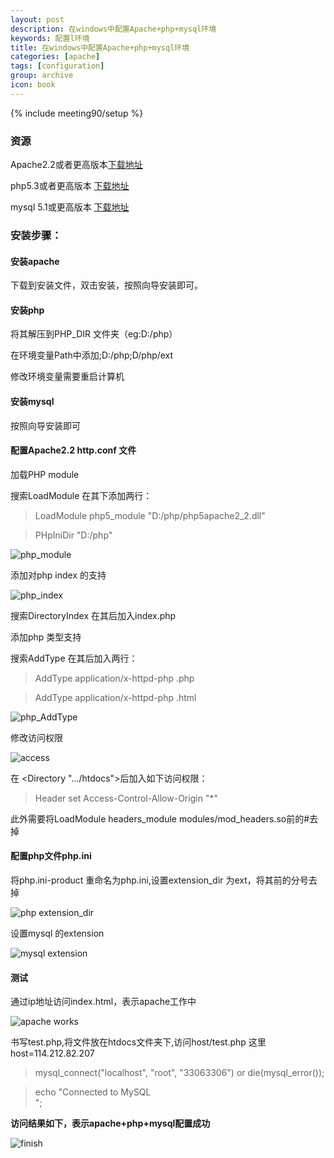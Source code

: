 ```yaml
---
layout: post
description: 在windows中配置Apache+php+mysql环境
keywords: 配置l环境
title: 在windows中配置Apache+php+mysql环境
categories: [apache]
tags: [configuration]
group: archive
icon: book
---
```


{% include meeting90/setup %}


### 资源


Apache2.2或者更高版本[下载地址](http://httpd.apache.org/download.cgi)

php5.3或者更高版本 [下载地址](http://php.net/downloads.php)

mysql 5.1或更高版本 [下载地址](http://dev.mysql.com/downloads/mysql/)



### 安装步骤：


#### 安装apache



下载到安装文件，双击安装，按照向导安装即可。

#### 安装php


将其解压到PHP_DIR 文件夹（eg:D:/php）

在环境变量Path中添加;D:/php;D/php/ext

修改环境变量需要重启计算机

#### 安装mysql


按照向导安装即可


<!-- more -->

#### 配置Apache2.2 http.conf 文件


加载PHP module

搜索LoadModule 在其下添加两行：


> LoadModule php5\_module "D:/php/php5apache2\_2.dll"

> PHpIniDir "D:/php"


![php_module]({{BASE_PATH}}/images/posts/php_module.png)

添加对php index 的支持

![php_index]({{BASE_PATH}}/images/posts/php_index.png)

搜索DirectoryIndex 在其后加入index.php

添加php 类型支持

搜索AddType 在其后加入两行：

> AddType application/x-httpd-php .php

> AddType application/x-httpd-php .html

![php_AddType]({{BASE_PATH}}/images/posts/php_addtype.png)

修改访问权限

![access]({{BASE_PATH}}/images/posts/access.png)

在 <Directory ".../htdocs">后加入如下访问权限：

> Header set Access-Control-Allow-Origin "*"


此外需要将LoadModule headers\_module modules/mod\_headers.so前的#去掉

#### 配置php文件php.ini


将php.ini-product 重命名为php.ini,设置extension_dir 为ext，将其前的分号去掉

![php extension_dir ]({{BASE_PATH}}/images/posts/php_extension_dir.png)

设置mysql 的extension

![mysql extension]({{BASE_PATH}}/images/posts/mysql_extension.png)

#### 测试


通过ip地址访问index.html，表示apache工作中

![apache works]({{BASE_PATH}}/images/posts/apache_works.jpg)

书写test.php,将文件放在htdocs文件夹下,访问host/test.php  这里host=114.212.82.207


> mysql\_connect("localhost", "root", "33063306") or die(mysql\_error());

> echo "Connected to MySQL<br/>";


****访问结果如下，表示apache+php+mysql配置成功****

![finish]({{BASE_PATH}}/images/posts/finish.jpg)
